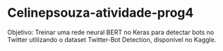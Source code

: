 # Celinepsouza-atividade-prog4

Objetivo: Treinar uma rede neural BERT no Keras para detectar bots no Twitter utilizando o dataset Twitter-Bot Detection, disponível no Kaggle.


